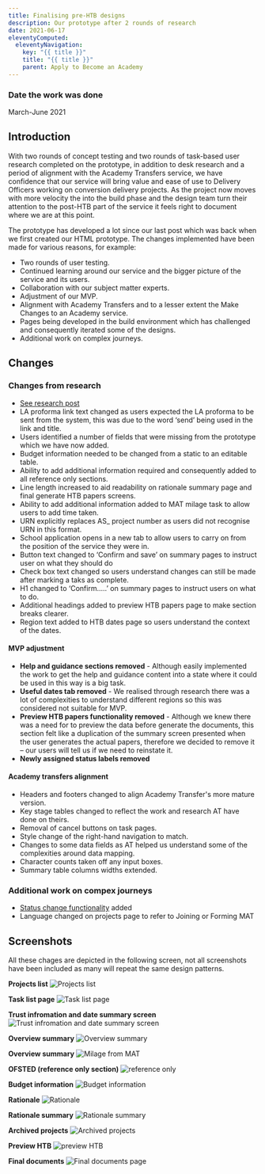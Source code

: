```yaml
---
title: Finalising pre-HTB designs
description: Our prototype after 2 rounds of research
date: 2021-06-17
eleventyComputed:
  eleventyNavigation:
    key: "{{ title }}"
    title: "{{ title }}"
    parent: Apply to Become an Academy
---
```



### Date the work was done
March-June 2021

## Introduction
With two rounds of concept testing and two rounds of task-based user research completed on the prototype, in addition to desk research and a period of alignment with the Academy Transfers service, we have confidence that our service will bring value and ease of use to Delivery Officers working on conversion delivery projects. As the project now moves with more velocity the into the build phase and the design team turn their attention to the post-HTB part of the service it feels right to document where we are at this point.

The prototype has developed a lot since our last post which was back when we first created our HTML prototype. The changes implemented have been made for various reasons, for example:

- Two rounds of user testing.
- Continued learning around our service and the bigger picture of the service and its users.
- Collaboration with our subject matter experts.
- Adjustment of our MVP.
- Alignment with Academy Transfers and to a lesser extent the Make Changes to an Academy service.
- Pages being developed in the build environment which has challenged and consequently iterated some of the designs.
- Additional work on complex journeys.

## Changes

### Changes from research
- [See research post](/apply-to-become-academy/status_version1/)
- LA proforma link text changed as users expected the LA proforma to be sent from the system, this was due to the word ‘send’ being used in the link and title.
- Users identified a number of fields that were missing from the prototype which we have now added.
- Budget information needed to be changed from a static to an editable table.
- Ability to add additional information required and consequently added to all reference only sections.
- Line length increased to aid readability on rationale summary page and final generate HTB papers screens.
- Ability to add additional information added to MAT milage task to allow users to add time taken.
- URN explicitly replaces AS_ project number as users did not recognise URN in this format.
- School application opens in a new tab to allow users to carry on from the position of the service they were in.
- Button text changed to ‘Confirm and save’ on summary pages to instruct user on what they should do
- Check box text changed so users understand changes can still be made after marking a taks as complete.
- H1 changed to ‘Confirm.....’ on summary pages to instruct users on what to do.
- Additional headings added to preview HTB papers page to make section breaks clearer.
- Region text added to HTB dates page so users understand the context of the dates.

#### MVP adjustment
- **Help and guidance sections removed** - Although easily implemented the work to get the help and guidance content into a state where it could be used in this way is a big task.
- **Useful dates tab removed** - We realised through research there was a lot of complexities to understand different regions so this was considered not suitable for MVP.
- **Preview HTB papers functionality removed** - Although we knew there was a need for to preview the data before generate the documents, this section felt like a duplication of the summary screen presented when the user generates the actual papers, therefore we decided to remove it – our users will tell us if we need to reinstate it.
- **Newly assigned status labels removed**

#### Academy transfers alignment
- Headers and footers changed to align Academy Transfer's more mature version.
- Key stage tables changed to reflect the work and research AT have done on theirs.
- Removal of cancel buttons on task pages.
- Style change of the right-hand navigation to match.
- Changes to some data fields as AT helped us understand some of the complexities around data mapping.
- Character counts taken off any input boxes.
- Summary table columns widths extended.


### Additional work on compex journeys
- [Status change functionality](/apply-to-become-academy/status_version1/) added
- Language changed on projects page to refer to Joining or Forming MAT

## Screenshots
All these chages are depicted in the following screen, not all screenshots have been included as many will repeat the same design patterns.

**Projects list**
<img src="/images/apply-to-become-academy/Pre-HTB-final/projects.png" alt="Projects list">

**Task list page**
<img src="/images/apply-to-become-academy/Pre-HTB-final/1_tasklist.png" alt="Task list page">

**Trust infromation and date summary screen**
<img src="/images/apply-to-become-academy/Pre-HTB-final/trustinfo_summary.png" alt="Trust infromation and date summary screen">

**Overview summary**
<img src="/images/apply-to-become-academy/Pre-HTB-final/overview_summary.png" alt="Overview summary">

**Overview summary**
<img src="/images/apply-to-become-academy/Pre-HTB-final/distance.png" alt="Milage from MAT">

**OFSTED (reference only section)**
<img src="/images/apply-to-become-academy/Pre-HTB-final/ofsted.png" alt="reference only">

**Budget information**
<img src="/images/apply-to-become-academy/Pre-HTB-final/budget_information.png" alt="Budget information">

**Rationale**
<img src="/images/apply-to-become-academy/Pre-HTB-final/rationale.png" alt="Rationale">

**Rationale summary**
<img src="/images/apply-to-become-academy/Pre-HTB-final/rationale_summary.png" alt="Rationale summary">

**Archived projects**
<img src="/images/apply-to-become-academy/Pre-HTB-final/archived.png" alt="Archived projects">

**Preview HTB**
<img src="/images/apply-to-become-academy/Pre-HTB-final/preview_HTB.png" alt="preview HTB">

**Final documents**
<img src="/images/apply-to-become-academy/Pre-HTB-final/documents.png" alt="Final documents page">